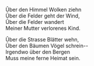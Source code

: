 Ûber den Himmel Wolken ziehn  
Ûber die Felder geht der Wind,  
Ûber die Felder wandert  
Meiner Mutter verlorenes Kind.  

Ûber die Strasse Blätter wehn,  
Ûber den Bäumen Vögel schrein--  
Irgendwo über den Bergen  
Muss meine ferne Heimat sein.  
